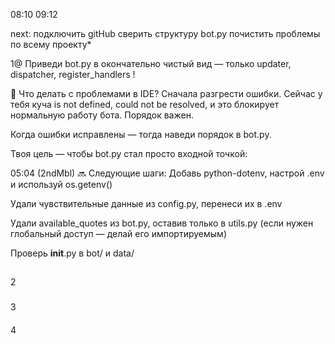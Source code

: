 08:10
09:12

next:
подключить gitHub
сверить структуру bot.py
почистить проблемы по всему проекту*



1@
Приведи bot.py в окончательно чистый вид — только updater, dispatcher, register_handlers      !

🧨 Что делать с проблемами в IDE?
Сначала разгрести ошибки.
Сейчас у тебя куча is not defined, could not be resolved, и это блокирует нормальную работу бота. Порядок важен.

Когда ошибки исправлены — тогда наведи порядок в bot.py.



Твоя цель — чтобы bot.py стал просто входной точкой:

05:04 (2ndMbl)
🔜 Следующие шаги:
Добавь python-dotenv, настрой .env и используй os.getenv()

Удали чувствительные данные из config.py, перенеси их в .env

Удали available_quotes из bot.py, оставив только в utils.py (если нужен глобальный доступ — делай его импортируемым)

Проверь __init__.py в bot/ и data/


##
2



###
3


####
4